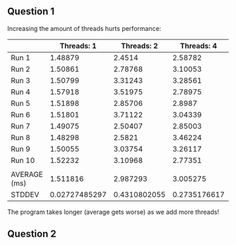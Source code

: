 ## Question 1

Increasing the amount of threads hurts performance:

|              | Threads: 1    | Threads: 2   | Threads: 4   | Threads: 8  |
|--------------|---------------|--------------|--------------|-------------|
| Run 1        |       1.48879 |       2.4514 |      2.58782 |     3.24848 |
| Run 2        |       1.50861 |      2.78768 |      3.10053 |     2.90514 |
| Run 3        |       1.50799 |      3.31243 |      3.28561 |     3.04947 |
| Run 4        |       1.57918 |      3.51975 |      2.78975 |     3.12778 |
| Run 5        |       1.51898 |      2.85706 |       2.8987 |     3.08821 |
| Run 6        |       1.51801 |      3.71122 |      3.04339 |     3.27171 |
| Run 7        |       1.49075 |      2.50407 |      2.85003 |      3.2702 |
| Run 8        |       1.48298 |       2.5821 |      3.46224 |      3.1688 |
| Run 9        |       1.50055 |      3.03754 |      3.26117 |     3.34082 |
| Run 10       |       1.52232 |      3.10968 |      2.77351 |     3.37972 |
|              |               |              |              |             |
| AVERAGE (ms) |      1.511816 |     2.987293 |     3.005275 |    3.185033 |
| STDDEV       | 0.02727485297 | 0.4310802055 | 0.2735176617 | 0.145525098 |

The program takes longer (average gets worse) as we add more threads!

## Question 2

